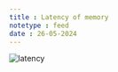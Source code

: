 ```yaml
---
title : Latency of memory
notetype : feed
date : 26-05-2024
---
```


![latency](/assets/img/latency.avif)